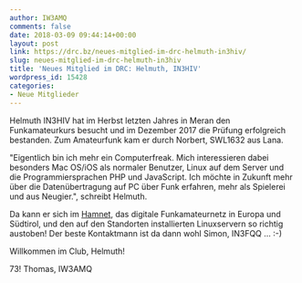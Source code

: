 ```yaml
---
author: IW3AMQ
comments: false
date: 2018-03-09 09:44:14+00:00
layout: post
link: https://drc.bz/neues-mitglied-im-drc-helmuth-in3hiv/
slug: neues-mitglied-im-drc-helmuth-in3hiv
title: 'Neues Mitglied im DRC: Helmuth, IN3HIV'
wordpress_id: 15428
categories:
- Neue Mitglieder
---
```


Helmuth IN3HIV hat im Herbst letzten Jahres in Meran den Funkamateurkurs besucht und im Dezember 2017 die Prüfung erfolgreich bestanden. Zum Amateurfunk kam er durch Norbert, SWL1632 aus Lana.




"Eigentlich bin ich mehr ein Computerfreak. Mich interessieren dabei besonders Mac OS/iOS als normaler Benutzer, Linux auf dem Server und die Programmiersprachen PHP und JavaScript. Ich möchte in Zukunft mehr über die Datenübertragung auf PC über Funk erfahren, mehr als Spielerei und aus Neugier.", schreibt Helmuth.




Da kann er sich im [Hamnet](https://drc.bz/betriebsarten/hamnet/), das digitale Funkamateurnetz in Europa und Südtirol, und den auf den Standorten installierten Linuxservern so richtig austoben! Der beste Kontaktmann ist da dann wohl Simon, IN3FQQ ... :-)




Willkommen im Club, Helmuth!




73! Thomas, IW3AMQ
